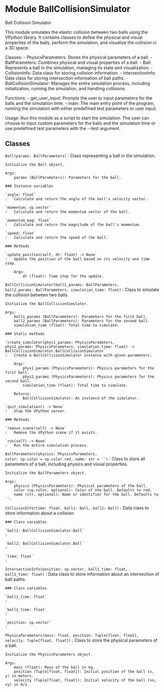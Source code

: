 Module BallCollisionSimulator
=============================
Ball Collision Simulator

This module simulates the elastic collision between two balls using the VPython library. It
contains classes to define the physical and visual properties of the balls, perform the 
simulation, and visualize the collision in a 3D space.

Classes:
    - PhysicsParameters: Stores the physical parameters of a ball.
    - BallParameters: Combines physical and visual properties of a ball.
    - Ball: Represents a ball in the simulation, managing its state and visualization.
    - CollisionInfo: Data class for storing collision information.
    - IntersectionInfo: Data class for storing intersection information of ball paths.
    - BallCollisionSimulator: Manages the entire simulation process, including initialization, 
      running the simulation, and handling collisions.

Functions:
    - get_user_input: Prompts the user to input parameters for the balls and the simulation time.
    - main: The main entry point of the program, running the simulation with either predefined 
      test parameters or user input.

Usage:
    Run this module as a script to start the simulation. The user can choose to input custom
    parameters for the balls and the simulation time or use predefined test parameters with 
    the --test argument.

Classes
-------

`Ball(params: BallParameters)`
:   Class representing a ball in the simulation.
    
    Initialize the Ball object.
    
    Args:
        params (BallParameters): Parameters for the ball.

    ### Instance variables

    `angle: float`
    :   Calculate and return the angle of the ball's velocity vector.

    `momentum: vp.vector`
    :   Calculate and return the momentum vector of the ball.

    `momentum_mag: float`
    :   Calculate and return the magnitude of the ball's momentum.

    `speed: float`
    :   Calculate and return the speed of the ball.

    ### Methods

    `update_position(self, dt: float) ‑> None`
    :   Update the position of the ball based on its velocity and time step.
        
        Args:
            dt (float): Time step for the update.

`BallCollisionSimulator(ball1_params: BallParameters, ball2_params: BallParameters, simulation_time: float)`
:   Class to simulate the collision between two balls.
    
    Initialize the BallCollisionSimulator.
    
    Args:
        ball1_params (BallParameters): Parameters for the first ball.
        ball2_params (BallParameters): Parameters for the second ball.
        simulation_time (float): Total time to simulate.

    ### Static methods

    `create_simulator(phys1_params: PhysicsParameters, phys2_params: PhysicsParameters, simulation_time: float) ‑> BallCollisionSimulator.BallCollisionSimulator`
    :   Create a BallCollisionSimulator instance with given parameters.
        
        Args:
            phys1_params (PhysicsParameters): Physics parameters for the first ball.
            phys2_params (PhysicsParameters): Physics parameters for the second ball.
            simulation_time (float): Total time to simulate.
        
        Returns:
            BallCollisionSimulator: An instance of the simulator.

    `quit_simulation() ‑> None`
    :   Stop the VPython server.

    ### Methods

    `remove_scene(self) ‑> None`
    :   Remove the VPython scene if it exists.

    `run(self) ‑> None`
    :   Run the entire simulation process.

`BallParameters(physics: PhysicsParameters, color: vp.color = vp.color.red, name: str = '')`
:   Class to store all parameters of a ball, including physics and visual properties.
    
    Initialize the BallParameters object.
    
    Args:
        physics (PhysicsParameters): Physical parameters of the ball.
        color (vp.color, optional): Color of the ball. Defaults to red.
        name (str, optional): Name or identifier for the ball. Defaults to ''.

`CollisionInfo(time: float, ball1: Ball, ball2: Ball)`
:   Data class to store information about a collision.

    ### Class variables

    `ball1: BallCollisionSimulator.Ball`
    :

    `ball2: BallCollisionSimulator.Ball`
    :

    `time: float`
    :

`IntersectionInfo(position: vp.vector, ball1_time: float, ball2_time: float)`
:   Data class to store information about an intersection of ball paths.

    ### Class variables

    `ball1_time: float`
    :

    `ball2_time: float`
    :

    `position: vp.vector`
    :

`PhysicsParameters(mass: float, position: Tuple[float, float], velocity: Tuple[float, float])`
:   Class to store the physical parameters of a ball.
    
    Initialize the PhysicsParameters object.
    
    Args:
        mass (float): Mass of the ball in kg.
        position (Tuple[float, float]): Initial position of the ball (x, y) in meters.
        velocity (Tuple[float, float]): Initial velocity of the ball (vx, vy) in m/s.